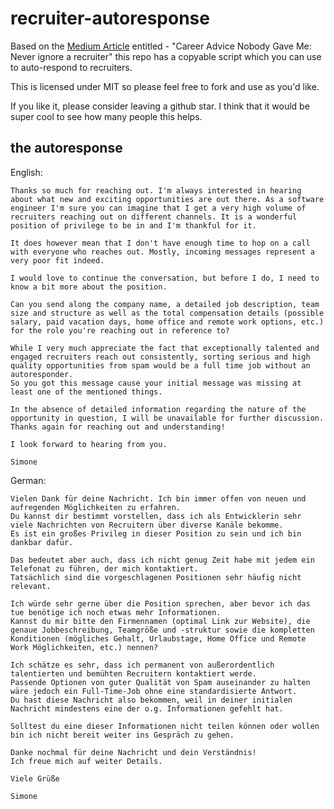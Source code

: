 # recruiter-autoresponse
Based on the [Medium Article](https://index.medium.com/career-advice-nobody-gave-me-never-ignore-a-recruiter-4474eac9556) entitled - "Career Advice Nobody Gave Me: Never ignore a recruiter" this repo has a copyable script which you can use to auto-respond to recruiters.

This is licensed under MIT so please feel free to fork and use as you'd like. 

If you like it, please consider leaving a github star.  I think that it would be super cool to see how many people this helps.

## the autoresponse
English:

```
Thanks so much for reaching out. I'm always interested in hearing about what new and exciting opportunities are out there. As a software engineer I'm sure you can imagine that I get a very high volume of recruiters reaching out on different channels. It is a wonderful position of privilege to be in and I'm thankful for it.

It does however mean that I don't have enough time to hop on a call with everyone who reaches out. Mostly, incoming messages represent a very poor fit indeed.

I would love to continue the conversation, but before I do, I need to know a bit more about the position. 

Can you send along the company name, a detailed job description, team size and structure as well as the total compensation details (possible salary, paid vacation days, home office and remote work options, etc.) for the role you're reaching out in reference to? 

While I very much appreciate the fact that exceptionally talented and engaged recruiters reach out consistently, sorting serious and high quality opportunities from spam would be a full time job without an autoresponder.
So you got this message cause your initial message was missing at least one of the mentioned things.

In the absence of detailed information regarding the nature of the opportunity in question, I will be unavailable for further discussion.
Thanks again for reaching out and understanding!
 
I look forward to hearing from you.

Simone
```

German:
```
Vielen Dank für deine Nachricht. Ich bin immer offen von neuen und aufregenden Möglichkeiten zu erfahren.
Du kannst dir bestimmt vorstellen, dass ich als Entwicklerin sehr viele Nachrichten von Recruitern über diverse Kanäle bekomme. 
Es ist ein großes Privileg in dieser Position zu sein und ich bin dankbar dafür.

Das bedeutet aber auch, dass ich nicht genug Zeit habe mit jedem ein Telefonat zu führen, der mich kontaktiert.
Tatsächlich sind die vorgeschlagenen Positionen sehr häufig nicht relevant.

Ich würde sehr gerne über die Position sprechen, aber bevor ich das tue benötige ich noch etwas mehr Informationen.
Kannst du mir bitte den Firmennamen (optimal Link zur Website), die genaue Jobbeschreibung, Teamgröße und -struktur sowie die kompletten Konditionen (mögliches Gehalt, Urlaubstage, Home Office und Remote Work Möglichkeiten, etc.) nennen?

Ich schätze es sehr, dass ich permanent von außerordentlich talentierten und bemühten Recruitern kontaktiert werde.
Passende Optionen von guter Qualität von Spam auseinander zu halten wäre jedoch ein Full-Time-Job ohne eine standardisierte Antwort.
Du hast diese Nachricht also bekommen, weil in deiner initialen Nachricht mindestens eine der o.g. Informationen gefehlt hat.

Solltest du eine dieser Informationen nicht teilen können oder wollen bin ich nicht bereit weiter ins Gespräch zu gehen.

Danke nochmal für deine Nachricht und dein Verständnis!
Ich freue mich auf weiter Details.

Viele Grüße

Simone

```
